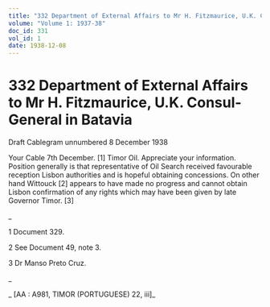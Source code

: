 ```yaml
---
title: "332 Department of External Affairs to Mr H. Fitzmaurice, U.K. Consul-General in Batavia"
volume: "Volume 1: 1937-38"
doc_id: 331
vol_id: 1
date: 1938-12-08
---
```


# 332 Department of External Affairs to Mr H. Fitzmaurice, U.K. Consul-General in Batavia

Draft Cablegram unnumbered 8 December 1938

Your Cable 7th December. [1] Timor Oil. Appreciate your information. Position generally is that representative of Oil Search received favourable reception Lisbon authorities and is hopeful obtaining concessions. On other hand Wittouck [2] appears to have made no progress and cannot obtain Lisbon confirmation of any rights which may have been given by late Governor Timor. [3]

_

1 Document 329.

2 See Document 49, note 3.

3 Dr Manso Preto Cruz.

_

_ [AA : A981, TIMOR (PORTUGUESE) 22, iii]_
